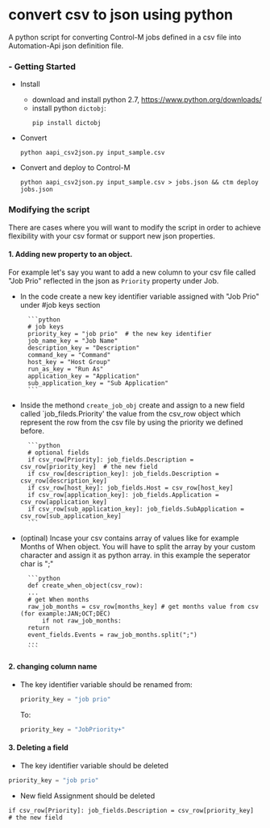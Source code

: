 # convert csv to json using python
A python script for converting Control-M jobs defined in a csv file into Automation-Api json definition file.


### - Getting Started
* Install
    - download and install python 2.7, https://www.python.org/downloads/
    - install python `dictobj`:
        ```
        pip install dictobj
        ```

* Convert
    ```
    python aapi_csv2json.py input_sample.csv
    ```

* Convert and deploy to Control-M
    ```
    python aapi_csv2json.py input_sample.csv > jobs.json && ctm deploy jobs.json
    ```

### Modifying the script
There are cases where you will want to modify the script in order to achieve flexibility with your csv format or support new json properties.
#### 1. Adding new property to an object.
For example let's say you want to add a new column to your csv file called "Job Prio" reflected in the json as `Priority` property under Job.
* In the code create a new key identifier variable assigned with "Job Prio" under #job keys         section

        ```python
        # job keys
        priority_key = "job prio"  # the new key identifier
        job_name_key = "Job Name"
        description_key = "Description"
        command_key = "Command"
        host_key = "Host Group"
        run_as_key = "Run As"
        application_key = "Application"
        sub_application_key = "Sub Application"
        ```
* Inside the methond `create_job_obj` create and assign to a new field called `job_fileds.Priority' the value from the csv_row object which represent the row from the csv file by using the priority we defined before.

        ```python
        # optional fields
        if csv_row[Priority]: job_fields.Description = csv_row[priority_key]  # the new field
        if csv_row[description_key]: job_fields.Description = csv_row[description_key]
        if csv_row[host_key]: job_fields.Host = csv_row[host_key]
        if csv_row[application_key]: job_fields.Application =     csv_row[application_key]
        if csv_row[sub_application_key]: job_fields.SubApplication = csv_row[sub_application_key]
        ```
* (optinal) Incase your csv contains array of values like for example Months of When object. You will have to split the array by your custom character and assign it as python array. in this example the seperator char is ";"

        ```python
        def create_when_object(csv_row):
        ...
        # get When months
        raw_job_months = csv_row[months_key] # get months value from csv (for example:JAN;OCT;DEC)
            if not raw_job_months:
        return
        event_fields.Events = raw_job_months.split(";")
        ...
        ```
#### 2. changing column name
* The key identifier variable should be renamed
from:
    ```python
    priority_key = "job prio"
    ```
    To:

    ```python
    priority_key = "JobPriority+"
    ```

#### 3. Deleting a field
* The key identifier variable should be deleted
```python
priority_key = "job prio"
```
* New field Assignment should be deleted
```pyhon
if csv_row[Priority]: job_fields.Description = csv_row[priority_key]  # the new field
```

